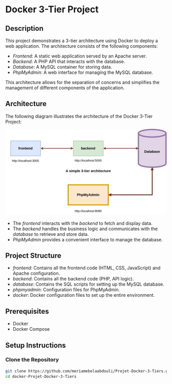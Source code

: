 # Docker 3-Tier Project

## Description

This project demonstrates a 3-tier architecture using Docker to deploy a web application. The architecture consists of the following components:

- *Frontend*: A static web application served by an Apache server.
- *Backend*: A PHP API that interacts with the database.
- *Database*: A MySQL container for storing data.
- *PhpMyAdmin*: A web interface for managing the MySQL database.

This architecture allows for the separation of concerns and simplifies the management of different components of the application.

## Architecture

The following diagram illustrates the architecture of the Docker 3-Tier Project:

![Architecture](Architecture.png)

- The *frontend* interacts with the *backend* to fetch and display data.
- The *backend* handles the business logic and communicates with the *database* to retrieve and store data.
- *PhpMyAdmin* provides a convenient interface to manage the database.

## Project Structure

- *frontend*: Contains all the frontend code (HTML, CSS, JavaScript) and Apache configuration.
- *backend*: Contains all the backend code (PHP, API logic).
- *database*: Contains the SQL scripts for setting up the MySQL database.
- *phpmyadmin*: Configuration files for PhpMyAdmin.
- *docker*: Docker configuration files to set up the entire environment.

## Prerequisites

- Docker
- Docker Compose

## Setup Instructions

### Clone the Repository

```bash
git clone https://github.com/meriamebelaabdouli/Projet-Docker-3-Tiers.git
cd docker-Projet-Docker-3-Tiers